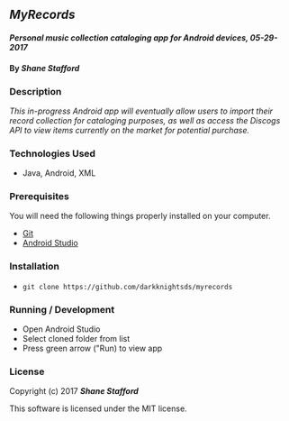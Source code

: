 ## _MyRecords_

#### _Personal music collection cataloging app for Android devices, 05-29-2017_

#### By _**Shane Stafford**_

### Description
_This in-progress Android app will eventually allow users to import their record collection for cataloging purposes, as well as access the Discogs API to view items currently on the market for potential purchase._

### Technologies Used
* Java, Android, XML

### Prerequisites

You will need the following things properly installed on your computer.

* [Git](https://git-scm.com/)
* [Android Studio](https://developer.android.com/studio/index.html)

### Installation

* `git clone https://github.com/darkknightsds/myrecords`


### Running / Development
* Open Android Studio
* Select cloned folder from list
* Press green arrow ("Run) to view app

### License

  Copyright (c) 2017 **_Shane Stafford_**

  This software is licensed under the MIT license.

